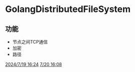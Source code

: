 # GolangDistributedFileSystem

## 功能
- 节点之间TCP通信
- 加密
- 路径


[2024/7/19 16:24](https://youtu.be/bymQakvTY40?t=3420)
[7/20 16:08](https://www.youtube.com/watch?v=bymQakvTY40&t=3420s)
